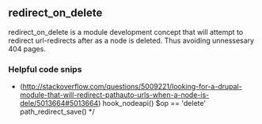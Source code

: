 redirect_on_delete
---
redirect_on_delete is a module development concept that will attempt to redirect url-redirects after as a node is deleted. Thus avoiding unnessesary 404 pages.


### Helpful code snips
- (http://stackoverflow.com/questions/5009221/looking-for-a-drupal-module-that-will-redirect-pathauto-urls-when-a-node-is-dele/5013664#5013664)
hook_nodeapi() $op == 'delete' 
path_redirect_save()
*/
